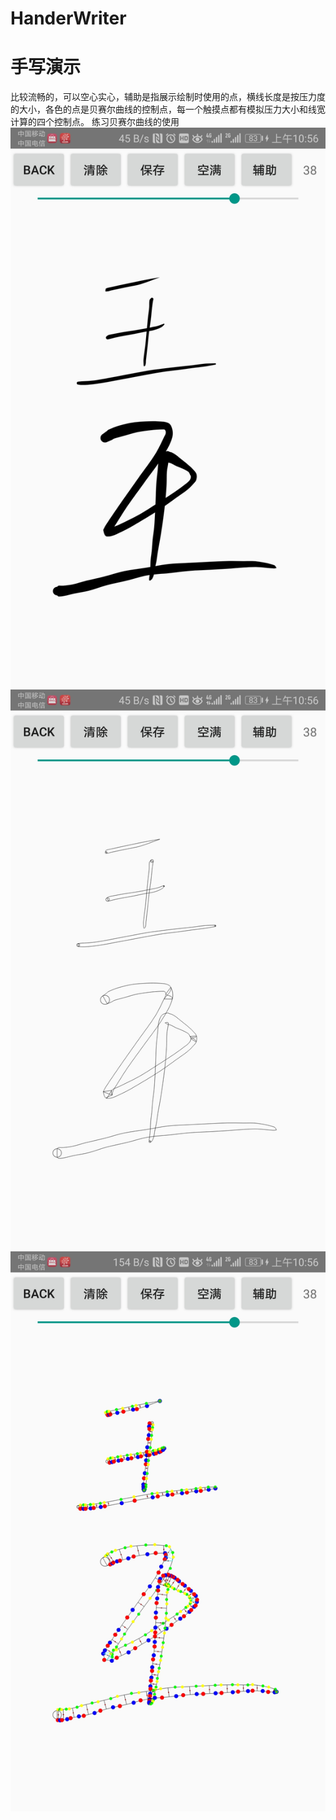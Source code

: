 # HanderWriter
# 手写演示
比较流畅的，可以空心实心，辅助是指展示绘制时使用的点，横线长度是按压力度的大小，各色的点是贝赛尔曲线的控制点，每一个触摸点都有模拟压力大小和线宽计算的四个控制点。
练习贝赛尔曲线的使用
![图片1](https://github.com/keaideluren/HanderWriter/raw/master/screenshot/Screenshot_20190122-105635.jpg)
![图片2](https://github.com/keaideluren/HanderWriter/raw/master/screenshot/Screenshot_20190122-105641.jpg)
![图片3](https://github.com/keaideluren/HanderWriter/raw/master/screenshot/Screenshot_20190122-105646.jpg)
